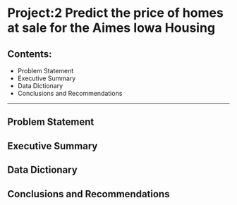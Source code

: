 # Project:2 Predict the price of homes at sale for the Aimes Iowa Housing

## Contents:
  - Problem Statement
  - Executive Summary
  - Data Dictionary
  - Conclusions and Recommendations
------------------------------------------------------------------------

## Problem Statement


## Executive Summary


## Data Dictionary


## Conclusions and Recommendations
